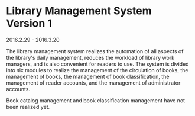 # Library Management System Version 1
2016.2.29 - 2016.3.20

The library management system realizes the automation of all aspects of the library's daily management, reduces the workload of library work managers, and is also convenient for readers to use. The system is divided into six modules to realize the management of the circulation of books, the management of books, the management of book classification, the management of reader accounts, and the management of administrator accounts.

Book catalog management and book classification management have not been realized yet.
